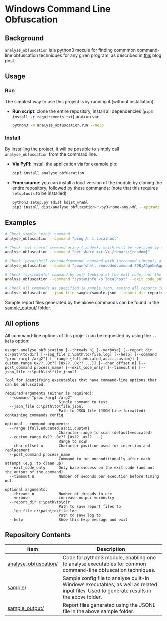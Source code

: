 # Windows Command Line Obfuscation

## Background
`analyse_obfuscation` is a python3 module for finding commmon command-line obfuscation techniques for any given program, as described in [this](https://wietze.github.io/blog/windows-command-line-obfuscation) blog post.

## Usage

### Run
The simplest way to use this project is by running it (without installation).

* **Run script**: clone the entire repository, install all dependencies (`pip3 install -r requirements.txt`) and run via:
  ```bash
  python3 -m analyse_obfuscation.run --help
  ```

### Install
By installing the project, it will be possible to simply call `analyse_obfuscation` from the command line.
* **Via PyPI**: install the application via for example pip:
  ```bash
  pip3 install analyse_obfuscation
  ```
* **From source**: you can install a local version of the module by cloning the entire repository, followed by these commands:
  (note that this requires `setuptools` to be installed)
  ```bash
  python3 setup.py sdist bdist_wheel
  pip3 install dist/analyse_obfuscation-*-py3-none-any.whl --upgrade
  ```

## Examples
```bash
# Check simple 'ping' command
analyse_obfuscation --command "ping /n 1 localhost"

# Check 'net share' command using {random}, which will be replaced by random string for each execution
analyse_obfuscation --command "net share x=c:\\ /remark:{random}"

# Check 'powershell /encodedcommand' command with increased timeout, as executions tend to take long
analyse_obfuscation --command "powershell /encodedcommand ZQBjAGgAbwAgACIAQAB3AGkAZQB0AHoAZQAiAA==" --timeout 5

# Check 'systeminfo' command by only looking at the exit code, not the output - since every output will be different due to (changing) timestamps
analyse_obfuscation --command "systeminfo /s localhost" --exit_code_only

# Check all commands as specified in sample.json, saving all reports in 'reports/'
analyse_obfuscation --json_file sample/sample.json --report_dir reports/
```

Sample report files generated by the above commands can be found in the [sample_output/](sample_outputs/) folder.

## All options
All command-line options of this project can be requested by using the `--help` option:

```
usage: analyse_obfuscation [--threads n] [--verbose] [--report_dir c:\path\to\dir] [--log_file c:\path\to\file.log] [--help] [--command "proc /arg1 /arg2"] [--range {full,educated,ascii,custom}] [--custom_range 0x??..0x?? [0x??..0x?? ...]] [--char_offset n] [--post_command process_name] [--exit_code_only] [--timeout n] [--json_file c:\path\to\file.jsonl]

Tool for identifying executables that have command-line options that can be obfuscated.

required arguments (either is required):
  --command "proc /arg1 /arg2"
                        Single command to test
  --json_file c:\path\to\file.jsonl
                        Path to JSON file (JSON Line formatted) containing commands config

optional --command arguments:
  --range {full,educated,ascii,custom}
                        Character range to scan (default=educated)
  --custom_range 0x??..0x?? [0x??..0x?? ...]
                        Range to scan
  --char_offset n       Character position used for insertion and replacement
  --post_command process_name
                        Command to run unconditionally after each attempt (e.g. to clean up)
  --exit_code_only      Only base success on the exit code (and not the output of the command)
  --timeout n           Number of seconds per execution before timing out.

optional arguments:
  --threads n           Number of threads to use
  --verbose             Increase output verbosity
  --report_dir c:\path\to\dir
                        Path to save report files to
  --log_file c:\path\to\file.log
                        Path to save log to
  --help                Show this help message and exit
```



## Repository Contents

Item|Description
-|-
[analyse_obfuscation/](analyse_obfuscation) | Code for python3 module, enabling one to analyse executables for common command-line obfuscation techniques.
[sample/](sample/) | Sample config file to analyse built-in Windows executables, as well as related input files.  Used to generate results in the above folder.
[sample_output/](sample_outputs/) | Report files generated using the JSONL file in the above sample folder.
